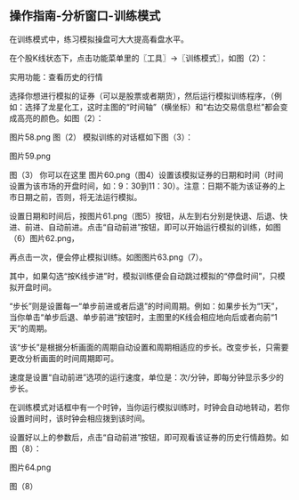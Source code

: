 ## 操作指南-分析窗口-训练模式

在训练模式中，练习模拟操盘可大大提高看盘水平。

在个股K线状态下，点击功能菜单里的〖工具〗→〖训练模式〗，如图（2）： 

实用功能：查看历史的行情

选择你想进行模拟的证券（可以是股票或者期货），然后运行模拟训练程序，（例如：选择了龙星化工，这时主图的“时间轴”（横坐标）和“右边交易信息栏”都会变成高亮的颜色。如图（2）：



图片58.png
图（2）
模拟训练的对话框如下图（3）：


图片59.png

图（3）
你可以在这里 图片60.png（图4）设置该模拟证券的日期和时间（时间设置为该市场的开盘时间，如：9：30到11：30）。注意：日期不能为该证券的上市日期之前，否则，将无法运行模拟。

设置日期和时间后，按图片61.png（图5）按钮，从左到右分别是快退、后退、快进、前进、自动前进。点击“自动前进”按钮，即可以开始运行模拟的训练，如图（6）图片62.png，

再点击一次，便会停止模拟训练。如图图片63.png（7）。

其中，如果勾选“按K线步进”时，模拟训练便会自动跳过模拟的“停盘时间”，只模拟开盘时间。

“步长”则是设置每一“单步前进或者后退”的时间周期。例如：如果步长为“1天”，当你单击“单步后退、单步前进”按钮时，主图里的K线会相应地向后或者向前“1天”的周期。

该“步长”是根据分析画面的周期自动设置和周期相适应的步长。改变步长，只需要更改分析画面的时间周期即可。

速度是设置“自动前进”选项的运行速度，单位是：次/分钟，即每分钟显示多少的步长。

在训练模式对话框中有一个时钟，当你运行模拟训练时，时钟会自动地转动，若你设置时间时，该时钟会相应拨到该时间。

设置好以上的参数后，点击“自动前进”按钮，即可观看该证券的历史行情趋势。如图（8）：


图片64.png

图（8）

